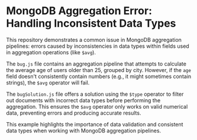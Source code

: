 # MongoDB Aggregation Error: Handling Inconsistent Data Types

This repository demonstrates a common issue in MongoDB aggregation pipelines: errors caused by inconsistencies in data types within fields used in aggregation operations (like `$avg`).

The `bug.js` file contains an aggregation pipeline that attempts to calculate the average age of users older than 25, grouped by city.  However, if the `age` field doesn't consistently contain numbers (e.g., it might sometimes contain strings), the `$avg` operator will fail.

The `bugSolution.js` file offers a solution using the `$type` operator to filter out documents with incorrect data types before performing the aggregation. This ensures the `$avg` operator only works on valid numerical data, preventing errors and producing accurate results.

This example highlights the importance of data validation and consistent data types when working with MongoDB aggregation pipelines.